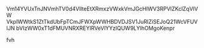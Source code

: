 Vm14YVUxTnJNVmhTV0d4VllteEtXRmxzVWxkVmJGcHlWV3RPVlZKclZqVlVW
VkpIWWtkS1ZtTkdUbFpTCmJFWXpWWHBDVDJSV1JuRlZiSEJoQ21WcVFUVlJN
bVIzWW0xT1dFMUVNRXREYlRVeVlYYzlQUW9LYlhOMgoKenpr

fvh